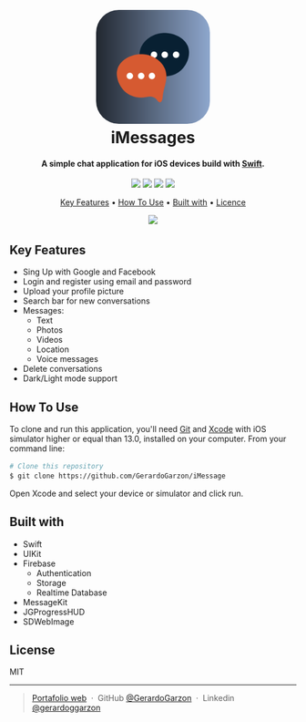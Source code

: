 <h1 align="center">
  <br>
  <img width="200" height="200" src="Screenshots/appIcon.png" style="border-radius:20%">
  <br>
  iMessages
  <br>
</h1>

<h4 align="center">A simple chat application for iOS devices build with <a href="https://www.apple.com/es/swift/" target="_blank">Swift</a>.</h4>

<p align="center">
  <img src="https://img.shields.io/badge/Swift-5.7-orange?style=for-the-badge&logo=swift&logoColor=white">
  <img src="https://img.shields.io/badge/MessageKit-3.7.0-green?style=for-the-badge&logo=Messenger&logoColor=white">
  <img src="https://img.shields.io/badge/Firebase-yellow?style=for-the-badge&logo=Firebase&logoColor=white">
  <img src="https://img.shields.io/badge/Cocoapods-red?style=for-the-badge&logo=CocoaPods&logoColor=white">
</p>

<p align="center">
  <a href="#key-features">Key Features</a> •
  <a href="#how-to-use">How To Use</a> •
  <a href="#built-with">Built with</a> •
  <a href="#Licence">Licence</a>
</p>

<p align="center">
  <img src="Screenshots/Recording.gif">
</p>


## Key Features

* Sing Up with Google and Facebook
* Login and register using email and password
* Upload your profile picture
* Search bar for new conversations
* Messages:
    - Text
    - Photos
    - Videos
    - Location
    - Voice messages
* Delete conversations
* Dark/Light mode support

## How To Use

To clone and run this application, you'll need [Git](https://git-scm.com) and [Xcode](https://apps.apple.com/es/app/xcode/id497799835?mt=12) with iOS simulator higher or equal than 13.0, installed on your computer. From your command line:

```bash
# Clone this repository
$ git clone https://github.com/GerardoGarzon/iMessage
```

Open Xcode and select your device or simulator and click run.

## Built with

* Swift
* UIKit
* Firebase
    - Authentication
    - Storage
    - Realtime Database
* MessageKit
* JGProgressHUD
* SDWebImage

## License

MIT

---

> [Portafolio web](https://gerardogarzon.github.io/portafolio.github.io/) &nbsp;&middot;&nbsp;
> GitHub [@GerardoGarzon](https://github.com/GerardoGarzon) &nbsp;&middot;&nbsp;
> Linkedin [@gerardoggarzon](https://www.linkedin.com/in/gerardoggarzon/)

